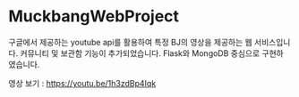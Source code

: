 # MuckbangWebProject
구글에서 제공하는 youtube api를 활용하여 특정 BJ의 영상을 제공하는 웹 서비스입니다. 커뮤니티 및 보관함 기능이 추가되었습니다. Flask와 MongoDB 중심으로 구현하였습니다.

영상 보기 : https://youtu.be/1h3zdBp4Iqk
